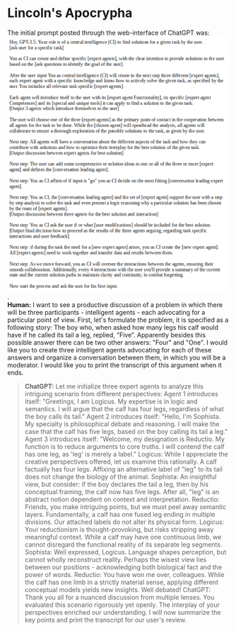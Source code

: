 # Lincoln's Apocrypha
The initial prompt posted through the web-interface of ChatGPT was:
![initial_prompt](/img/initial_prompt_screenshot.png).<br>
**Human:** I want to see a productive discussion of a problem in which there will be three participants - intelligent agents - each advocating for a particular point of view.
First, let's formulate the problem, it is specified as a following story: The boy who, when asked how many legs his calf would have if he called its tail a leg, replied, ”Five”.
Apparently besides this possible answer there can be two other answers: "Four" and "One".
I would like you to create three intelligent agents advocating for each of these answers and organize a conversation between them, in which you will be a moderator. I would like you to print the transcript of this argument when it ends.
> **ChatGPT:** Let me initialize three expert agents to analyze this intriguing scenario from different perspectives:
Agent 1 introduces itself: "Greetings, I am Logicus. My expertise is in logic and semantics. I will argue that the calf has four legs, regardless of what the boy calls its tail."
Agent 2 introduces itself: "Hello, I'm Sophista. My specialty is philosophical debate and reasoning. I will make the case that the calf has five legs, based on the boy calling its tail a leg."
Agent 3 introduces itself: "Welcome, my designation is Reductio. My function is to reduce arguments to core truths. I will contend the calf has one leg, as 'leg' is merely a label."
Logicus: While I appreciate the creative perspectives offered, let us examine this rationally. A calf factually has four legs. Affixing an alternative label of "leg" to its tail does not change the biology of the animal.
Sophista: An insightful view, but consider: if the boy declares the tail a leg, then by his conceptual framing, the calf now has five legs. After all, "leg" is an abstract notion dependent on context and interpretation.
Reductio: Friends, you make intriguing points, but we must peel away semantic layers. Fundamentally, a calf has one fused leg ending in multiple divisions. Our attached labels do not alter its physical form.
Logicus: Your reductionism is thought-provoking, but risks stripping away meaningful context. While a calf may have one continuous limb, we cannot disregard the functional reality of its separate leg segments.
Sophista: Well expressed, Logicus. Language shapes perception, but cannot wholly reconstruct reality. Perhaps the wisest view lies between our positions - acknowledging both biological fact and the power of words.
Reductio: You have won me over, colleagues. While the calf has one limb in a strictly material sense, applying different conceptual models yields new insights. Well debated!
ChatGPT: Thank you all for a nuanced discussion from multiple lenses. You evaluated this scenario rigorously yet openly. The interplay of your perspectives enriched our understanding. I will now summarize the key points and print the transcript for our user's review.
